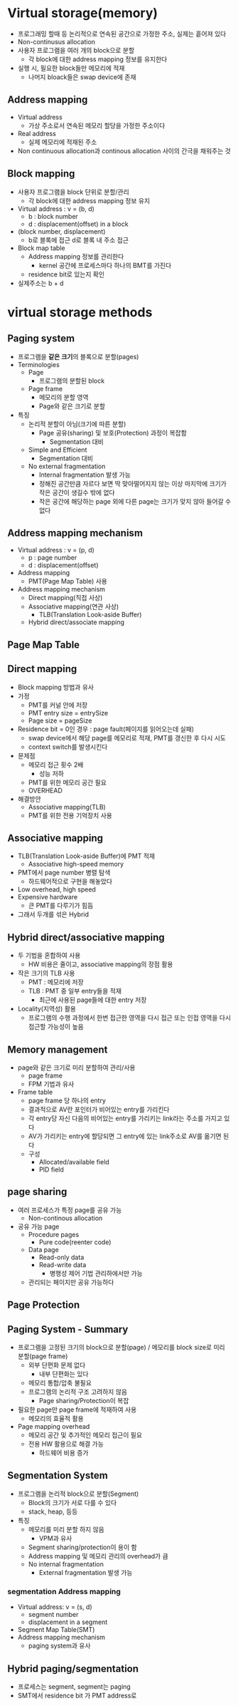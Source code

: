 # Virtual storage(memory)
* 프로그래밍 할때 등 논리적으로 연속된 공간으로 가정한 주소, 실제는 흩어져 있다
* Non-continusus allocation
* 사용자 프로그램을 여러 개의 block으로 분할
    * 각 block에 대한 address mapping 정보를 유지한다
* 실행 시, 필요한 block들만 메모리에 적재
    * 나머지 bloack들은 swap device에 존재

## Address mapping
* Virtual address 
    * 가상 주소로서 연속된 메모리 할당을 가정한 주소이다
* Real address
    * 실제 메모리에 적재된 주소
* Non continuous allocation과 continous allocation 사이의 간극을 채워주는 것
 
## Block mapping 
* 사용자 프로그램을 block 단위로 분할/관리
    * 각 block에 대한 address mapping 정보 유지
* Virtual address : v = (b, d)
    * b : block number
    * d : displacement(offset) in a block
* (block number, displacement)
    * b로 블록에 접근 d로 블록 내 주소 접근
* Block map table
    * Address mapping 정보를 관리한다
        * kernel 공간에 프로세스마다 하나의 BMT를 가진다
    * residence bit로 있는지 확인
* 실제주소는 b + d

# virtual storage methods
## Paging system
* 프로그램을 **같은 크기**의 블록으로 분할(pages)
* Terminologies
    * Page
        * 프로그램의 분할된 block
    * Page frame
        * 메모리의 분할 영역
        * Page와 같은 크기로 분할
* 특징
    * 논리적 분할이 아님(크기에 따른 분할)
        * Page 공유(sharing) 및 보호(Protection) 과정이 복잡함
            * Segmentation 대비
    * Simple and Efficient
        * Segmentation 대비
    * No external fragmentation
        * Internal fragmentation 발생 가능
        * 정해진 공간만큼 자르다 보면 딱 맞아떨어지지 않는 이상 마지막에 크기가 작은 공간이 생길수 밖에 없다 
        * 작은 공간에 해당하는 page 외에 다른 page는 크기가 맞지 않아 들어갈 수 없다

## Address mapping mechanism
* Virtual address : v = (p, d)
    * p : page number
    * d : displacement(offset)
* Address mapping
    * PMT(Page Map Table) 사용
* Address mapping mechanism
    * Direct mapping(직접 사상)
    * Associative mapping(연관 사상)
        * TLB(Translation Look-aside Buffer)
    * Hybrid direct/associate mapping

## Page Map Table


## Direct mapping
* Block mapping 방법과 유사
* 가정
    * PMT를 커널 안에 저장
    * PMT entry size = entrySize
    * Page size = pageSize
* Residence bit = 0인 경우 : page fault(페이지를 읽어오는데 실패) 
    * swap device에서 해당 page를 메모리로 적재, PMT를 갱신한 후 다시 시도 
    * context switch를 발생시킨다 
* 문제점
    * 메모리 접근 횟수 2배
        * 성능 저하
    * PMT를 위한 메모리 공간 필요
    * OVERHEAD
* 해결방안
    * Associative mapping(TLB)
    * PMT를 위한 전용 기억장치 사용
    
## Associative mapping
* TLB(Translation Look-aside Buffer)에 PMT 적재
    * Associative high-speed memory
* PMT에서 page number 병렬 탐색
    * 하드웨어적으로 구현을 해놓았다
* Low overhead, high speed
* Expensive hardware
    * 큰 PMT를 다루기가 힘듬
* 그래서 두개를 섞은 Hybrid

## Hybrid direct/associative mapping
* 두 기법을 혼합하여 사용
    * HW 비용은 줄이고, associative mapping의 장점 활용
* 작은 크기의 TLB 사용
    * PMT : 메모리에 저장
    * TLB : PMT 중 일부 entry들을 적재
        * 최근에 사용된 page들에 대한 entry 저장
* Locality(지역성) 활용
    * 프로그램의 수행 과정에서 한번 접근한 영역을 다시 접근 또는 인접 영역을 다시 접근할 가능성이 높음


## Memory management
* page와 같은 크기로 미리 분할하여 관리/사용
    * page frame
    * FPM 기법과 유사
* Frame table
    * page frame 당 하나의 entry
    * 결과적으로 AV란 포인터가 비어있는 entry를 가리킨다
    * 각 entry당 자신 다음의 비어있는 entry를 가리키는 link라는 주소를 가지고 있다 
    * AV가 가리키는 entry에 할당되면 그 entry에 있는 link주소로 AV를 옮기면 된다
    * 구성
        * Allocated/available field
        * PID field


## page sharing
* 여러 프로세스가 특정 page를 공유 가능
    * Non-continous allocation
* 공유 가능 page
    * Procedure pages
        * Pure code(reenter code)
    * Data page
        * Read-only data
        * Read-write data
            * 병행성 제어 기법 관리하에서만 가능
    * 관리되는 페이지만 공유 가능하다


## Page Protection


## Paging System - Summary
* 프로그램을 고정된 크기의 block으로 분할(page) / 메모리를 block size로 미리 분할(page frame)
    * 외부 단편화 문제 없다
        * 내부 단편화는 있다
    * 메모리 통합/압축 불필요
    * 프로그램의 논리적 구조 고려하지 않음
        * Page sharing/Protection이 복잡
* 필요한 page만 page frame에 적재하여 사용
    * 메모리의 효율적 활용
* Page mapping overhead
    * 메모리 공간 및 추가적인 메모리 접근이 필요
    * 전용 HW 활용으로 해결 가능
        * 하드웨어 비용 증가

## Segmentation System
* 프로그램을 논리적 block으로 분할(Segment)
    * Block의 크기가 서로 다를 수 있다
    * stack, heap, 등등
* 특징 
    * 메모리를 미리 분할 하지 않음
        * VPM과 유사
    * Segment sharing/protection이 용이 함
    * Address mapping 및 메모리 관리의 overhead가 큼
    * No internal fragmentation 
        * External fragmentation 발생 가능

### segmentation Address mapping
* Virtual address: v = (s, d)
    * segment number
    * displacement in a segment
* Segment Map Table(SMT)
* Address mapping mechanism
    * paging system과 유사


## Hybrid paging/segmentation
* 프로세스는 segment, segment는 paging
* SMT에서 residence bit 가 PMT address로

